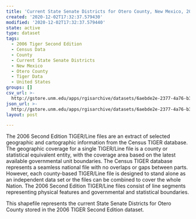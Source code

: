 ```yaml
---
title: 'Current State Senate Districts for Otero County, New Mexico, 2006se TIGER'
created: '2020-12-02T17:32:37.579430'
modified: '2020-12-02T17:32:37.579440'
state: active
type: dataset
tags:
  - 2006 Tiger Second Edition
  - Census Data
  - County
  - Current State Senate Districts
  - New Mexico
  - Otero County
  - Tiger Data
  - United States
groups: []
csv_url: >-
  http://gstore.unm.edu/apps/rgisarchive/datasets/6aebde2e-2377-4a76-b3db-e6b7fe61ba8c/tgr2006se_oter_slducu.derived.csv
json_url: >-
  http://gstore.unm.edu/apps/rgisarchive/datasets/6aebde2e-2377-4a76-b3db-e6b7fe61ba8c/tgr2006se_oter_slducu.derived.json
layout: post

---
```

The 2006 Second Edition TIGER/Line files are an extract of selected geographic and cartographic information from the Census TIGER database.  The geographic coverage for a single TIGER/Line file is a county or statistical equivalent entity, with the coverage area based on the latest available governmental unit boundaries. The Census TIGER database represents a seamless national file with no overlaps or gaps between parts.  However, each county-based TIGER/Line file is designed to stand alone as an independent data set or the files can be combined to cover the whole Nation.  The 2006 Second Edition  TIGER/Line files consist of line segments representing physical features and governmental and statistical boundaries.  

This shapefile represents the current State Senate Districts for Otero County stored in the 2006 TIGER Second Edition dataset.
